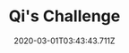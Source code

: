 ---
templateKey: blog-post
featuredpost: false
date: 2020-03-01T03:43:43.711Z
featuredimage: /img/quest_bg2.png
imgBg: quest_bg2
title: Qi's Challenge
description: You've been challenged to reach level 25 in the skull cavern. You've been promised a substantial reward if you're successful.
reward: 10000 delivered by mail the next day
tags:
  - Received by mail the day after entering the Skull Cavern. Reach level 25 in the Skull Cavern.
---